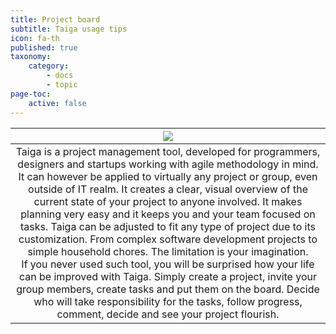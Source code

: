 ```yaml
---
title: Project board
subtitle: Taiga usage tips
icon: fa-th
published: true
taxonomy:
    category:
        - docs
        - topic
page-toc:
    active: false
---
```


|![](/start/icons/taiga.png)|
|:--:|
|Taiga is a project management tool, developed for programmers, designers and startups working with agile methodology in mind. It can however be applied to virtually any project or group, even outside of IT realm.  It creates a clear, visual overview of the current state of your project to anyone involved. It makes planning very easy and it keeps you and your team focused on tasks. Taiga can be adjusted to fit any type of project due to its customization. From complex software development projects to simple household chores. The limitation is your imagination.<br>If you never used such tool, you will be surprised how your life can be improved with Taiga. Simply create a project, invite your group members, create tasks and put them on the board. Decide who will take responsibility for the tasks, follow progress, comment, decide and see your project flourish.|
